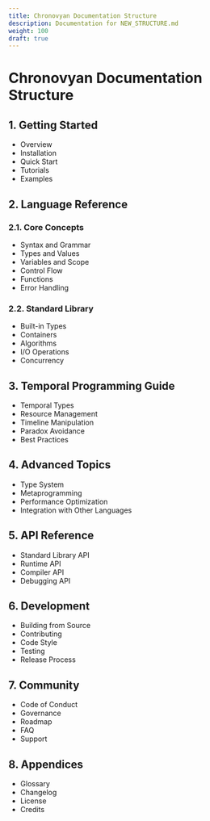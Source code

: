 ```yaml
---
title: Chronovyan Documentation Structure
description: Documentation for NEW_STRUCTURE.md
weight: 100
draft: true
---
```


# Chronovyan Documentation Structure

## 1. Getting Started
- Overview
- Installation
- Quick Start
- Tutorials
- Examples

## 2. Language Reference
### 2.1. Core Concepts
- Syntax and Grammar
- Types and Values
- Variables and Scope
- Control Flow
- Functions
- Error Handling

### 2.2. Standard Library
- Built-in Types
- Containers
- Algorithms
- I/O Operations
- Concurrency

## 3. Temporal Programming Guide
- Temporal Types
- Resource Management
- Timeline Manipulation
- Paradox Avoidance
- Best Practices

## 4. Advanced Topics
- Type System
- Metaprogramming
- Performance Optimization
- Integration with Other Languages

## 5. API Reference
- Standard Library API
- Runtime API
- Compiler API
- Debugging API

## 6. Development
- Building from Source
- Contributing
- Code Style
- Testing
- Release Process

## 7. Community
- Code of Conduct
- Governance
- Roadmap
- FAQ
- Support

## 8. Appendices
- Glossary
- Changelog
- License
- Credits
